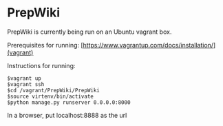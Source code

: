 # PrepWiki

PrepWiki is currently being run on an Ubuntu vagrant box.

Prerequisites for running:
[https://www.vagrantup.com/docs/installation/](vagrant)


Instructions for running:


```
$vagrant up
$vagrant ssh
$cd /vagrant/PrepWiki/PrepWiki
$source virtenv/bin/activate
$python manage.py runserver 0.0.0.0:8000
```


In a browser, put localhost:8888 as the url

